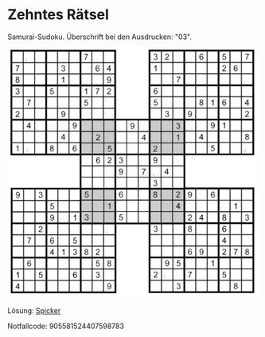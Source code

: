 Zehntes Rätsel
==============

Samurai-Sudoku.
Überschrift bei den Ausdrucken: "03".

![1](raetsel-10.png)

<!--
1=1
2=3
3=9
4=9
5=5
6=6

 139956
-->

<script type="text/javascript">
var nextUrl="/index.html#11-";
</script>

Lösung: <a href="/index.html#/loesungen/03.md">Spicker</a>

Notfallcode: 905581524407598783
